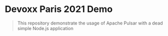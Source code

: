 # Devoxx Paris 2021 Demo

> This repository demonstrate the usage of Apache Pulsar with a dead simple Node.js application